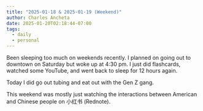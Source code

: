 ```yaml
---
title: "2025-01-18 & 2025-01-19 (Weekend)"
author: Charles Ancheta
date: 2025-01-20T02:18:44-07:00
tags:
  - daily
  - personal
---
```


Been sleeping too much on weekends recently. I planned on going out to downtown
on Saturday but woke up at 4:30 pm. I just did flashcards, watched some YouTube,
and went back to sleep for 12 hours again.

Today I did go out tubing and eat out with the Gen Z gang.

This weekend was mostly just watching the interactions between American and
Chinese people on 小红书 (Rednote).
